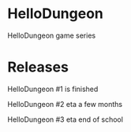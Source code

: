 HelloDungeon
============

HelloDungeon game series

Releases
=============

HelloDungeon #1 is finished

HelloDungeon #2 eta a few months

HelloDungeon #3 eta end of school
